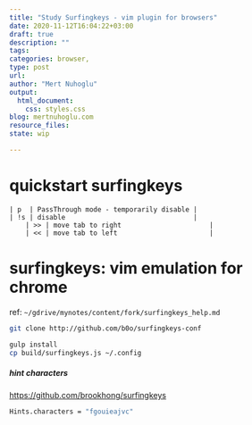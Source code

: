 ```yaml
---
title: "Study Surfingkeys - vim plugin for browsers"
date: 2020-11-12T16:04:22+03:00 
draft: true
description: ""
tags:
categories: browser, 
type: post
url:
author: "Mert Nuhoglu"
output:
  html_document:
    css: styles.css
blog: mertnuhoglu.com
resource_files:
state: wip

---
```


# quickstart surfingkeys

    | p  | PassThrough mode - temporarily disable |
    | !s | disable                                |
		| >> | move tab to right                      |
		| << | move tab to left                       |

# surfingkeys: vim emulation for chrome

ref: `~/gdrive/mynotes/content/fork/surfingkeys_help.md`

``` bash
git clone http://github.com/b0o/surfingkeys-conf
``` 

``` bash
gulp install
cp build/surfingkeys.js ~/.config
``` 


##### hint characters

https://github.com/brookhong/surfingkeys

``` bash
Hints.characters = "fgouieajvc"
``` 


